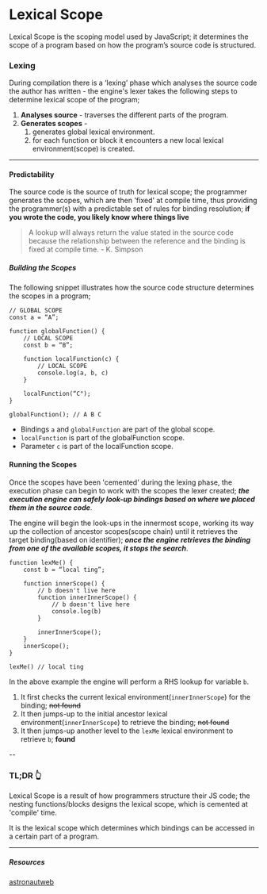 # Lexical Scope

Lexical Scope is the scoping model used by JavaScript; it determines the scope of a program based on how the program’s source code is structured.

### Lexing

During compilation there is a ‘lexing’ phase which analyses the source code the author has written -
the engine's lexer takes the following steps to determine lexical scope of the program;

1. **Analyses source** - traverses the different parts of the program.
2. **Generates scopes** -
   1. generates global lexical environment.
   2. for each function or block it encounters a new local lexical environment(scope) is created.

---

#### Predictability

The source code is the source of truth for lexical scope; the programmer generates the scopes, which are then 'fixed' at compile time, thus providing the programmer(s) with a predictable set of rules for binding resolution;
**if you wrote the code, you likely know where things live**

> A lookup will always return the value stated in the source code because the relationship between the reference and the binding is fixed at compile time. - K. Simpson

##### Building the Scopes

The following snippet illustrates how the source code structure determines the scopes in a program;

```
// GLOBAL SCOPE
const a = “A”;

function globalFunction() {
    // LOCAL SCOPE
    const b = “B”;

    function localFunction(c) {
        // LOCAL SCOPE
        console.log(a, b, c)
    }

    localFunction(“C");
}

globalFunction(); // A B C
```

- Bindings `a` and `globalFunction` are part of the global scope.
- `localFunction` is part of the globalFunction scope.
- Parameter `c` is part of the localFunction scope.

#### Running the Scopes

Once the scopes have been 'cemented' during the lexing phase, the execution phase can begin to work with the scopes the lexer created; _**the execution engine can safely look-up bindings based on where we placed them in the source code**_.

The engine will begin the look-ups in the innermost scope, working its way up the collection of ancestor scopes(scope chain) until it retrieves the target binding(based on identifier); _**once the engine retrieves the binding from one of the available scopes, it stops the search**_.

```
function lexMe() {
    const b = “local ting”;

    function innerScope() {
        // b doesn't live here
        function innerInnerScope() {
            // b doesn't live here
            console.log(b)
        }

        innerInnerScope();
    }
    innerScope();
}

lexMe() // local ting
```

In the above example the engine will perform a RHS lookup for variable `b`.

1. It first checks the current lexical environment(`innerInnerScope`) for the binding; ~~not found~~
2. It then jumps-up to the initial ancestor lexical environment(`innerInnerScope`) to retrieve the binding; ~~not found~~
3. It then jumps-up another level to the `lexMe` lexical environment to retrieve `b`; **found**

--

### **TL;DR 👆**

Lexical Scope is a result of how programmers structure their JS code; the nesting functions/blocks designs the lexical scope, which is cemented at 'compile' time.

It is the lexical scope which determines which bindings can be accessed in a certain part of a program.

---

##### Resources

[astronautweb](http://astronautweb.co/javascript-lexical-scope/)
